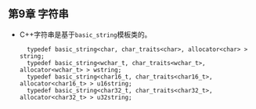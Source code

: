 ## 第9章 字符串
- C++字符串是基于`basic_string`模板类的。

		typedef basic_string<char, char_traits<char>, allocator<char> > string;
		typedef basic_string<wchar_t, char_traits<wchar_t>, allocator<wchar_t> > wstring;
		typedef basic_string<char16_t, char_traits<char16_t>, allocator<char16_t> > u16string;
		typedef basic_string<char32_t, char_traits<char32_t>, allocator<char32_t> > u32string;